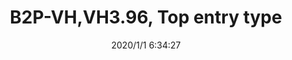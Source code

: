 ﻿---
layout: post 
title: B2P-VH,VH3.96, Top entry type
tags: VH VH3.96
categories: housing-terminal
overview: B2P-VH,VH3.96, Top entry type
series: VH
part_number: B2P-VH
thumb_img: static/202006/225-thumb-20200626145830.jpg
small_img: static/202006/225-20200626145830.jpg
date: 2020/1/1 6:34:27
---



